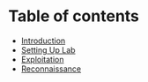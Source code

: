 # Table of contents

* [Introduction](README.md)
* [Setting Up Lab](setting-up-lab.md)
* [Exploitation](exploitation.md)
* [Reconnaissance](reconnaissance.md)
